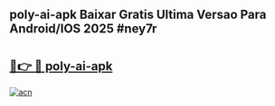 ## poly-ai-apk Baixar Gratis Ultima Versao Para Android/IOS 2025 #ney7r

# <h2><a href="https://ainizakaria.my?title=poly-ai-apk&ref=20M">🔗👉 🔴 poly-ai-apk</a></h2>

[![acn](https://github.com/user-attachments/assets/0f9c940e-d8b0-45ae-aac7-cd30a18b3e1c)](https://ainizakaria.my?title=poly-ai-apk&ref=20M)

